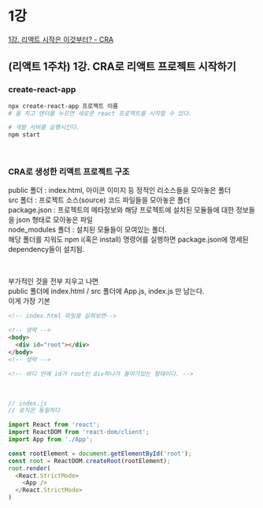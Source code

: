 # 1강
[1강. 리액트 시작은 이것부터? - CRA](https://youtu.be/h7qPWY2avBA)

## (리액트 1주차) 1강. CRA로 리액트 프로젝트 시작하기

### create-react-app

```bash
npx create-react-app 프로젝트 이름
# 을 치고 엔터를 누르면 새로운 react 프로젝트를 시작할 수 있다.

# 개발 서버를 실행시킨다.
npm start
```

<br>

### CRA로 생성한 리액트 프로젝트 구조

public 폴더 : index.html, 아이콘 이미지 등 정적인 리소스들을 모아놓은 폴더   
src 폴더 : 프로젝트 소스(source) 코드 파일들을 모아놓은 폴더   
package.json : 프로젝트의 메타정보와 해당 프로젝트에 설치된 모듈들에 대한 정보들을 json 형태로 모아놓은 파일   
node_modules 폴더 : 설치된 모듈들이 모여있는 폴더.   
                   해당 폴더를 지워도 npm i(혹은 install) 명령어를 실행하면 package.json에 명세된 dependency들이 설치됨.

<br>

부가적인 것을 전부 지우고 나면   
public 폴더에 index.html / src 폴더에 App.js, index.js 만 남는다.   
이게 가장 기본   

```html
<!-- index.html 파일을 살펴보면-->

<!-- 생략 -->
<body>
  <div id="root"></div>
</body>
<!-- 생략 -->

<!-- 바디 안에 id가 root인 div하나가 들어가있는 형태이다. -->
```

<br>

```js
// index.js
// 로직은 동일하다

import React from 'react';
import ReactDOM from 'react-dom/client';
import App from './App';

const rootElement = document.getElementById('root');
const root = ReactDOM.createRoot(rootElement);
root.render(
  <React.StrictMode>
    <App />
  </React.StrictMode>
)
```

<br>
<br>
<br>
<br>
<br>
<br>
<br>


```bash
```
```bash
```
```bash
```
```bash
```